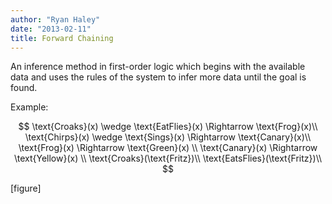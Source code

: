 ```yaml
---
author: "Ryan Haley"
date: "2013-02-11"
title: Forward Chaining
---
```


An inference method in first-order logic which begins with the available data and uses the rules of the system to infer more data until the goal is found.

Example:

$$
\text{Croaks}(x) \wedge \text{EatFlies}(x) \Rightarrow \text{Frog}(x)\\
\text{Chirps}(x) \wedge \text{Sings}(x) \Rightarrow \text{Canary}(x)\\
\text{Frog}(x) \Rightarrow \text{Green}(x) \\
\text{Canary}(x) \Rightarrow \text{Yellow}(x) \\
\text{Croaks}(\text{Fritz})\\
\text{EatsFlies}(\text{Fritz})\\
$$

[figure]
